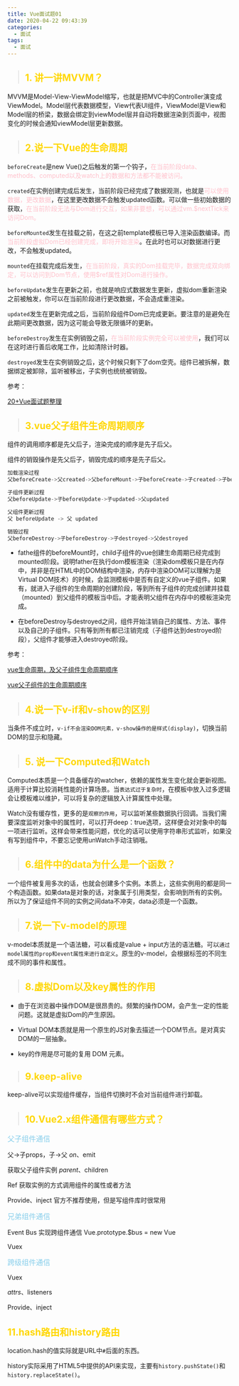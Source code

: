 ```yaml
---
title: Vue面试题01
date: 2020-04-22 09:43:39
categories:
  - 面试
tags: 
  - 面试
---
```


> ## <font color="gold" >1. 讲一讲MVVM？</font>

MVVM是Model-View-ViewModel缩写，也就是把MVC中的Controller演变成ViewModel。Model层代表数据模型，View代表UI组件，ViewModel是View和Model层的桥梁，数据会绑定到viewModel层并自动将数据渲染到页面中，视图变化的时候会通知viewModel层更新数据。

> ## <font color="gold" >2.说一下Vue的生命周期</font>

<code>beforeCreate</code>是new Vue()之后触发的第一个钩子，<font color="pink">在当前阶段data、methods、computed以及watch上的数据和方法都不能被访问。</font>

<code>created</code>在实例创建完成后发生，当前阶段已经完成了数据观测，也就是<font color="pink" >可以使用数据，更改数据</font>，在这里更改数据不会触发updated函数。可以做一些初始数据的获取，<font color="pink" >在当前阶段无法与Dom进行交互，如果非要想，可以通过vm.$nextTick来访问Dom。</font>

<code>beforeMounted</code>发生在挂载之前，在这之前template模板已导入渲染函数编译。而<font color="pink" >当前阶段虚拟Dom已经创建完成，即将开始渲染</font>。在此时也可以对数据进行更改，不会触发updated。

<code>mounted</code>在挂载完成后发生，<font color="pink" >在当前阶段，真实的Dom挂载完毕，数据完成双向绑定，可以访问到Dom节点，使用$ref属性对Dom进行操作。</font>

<code>beforeUpdate</code>发生在更新之前，也就是响应式数据发生更新，虚拟dom重新渲染之前被触发，你可以在当前阶段进行更改数据，不会造成重渲染。

<code>updated</code>发生在更新完成之后，当前阶段组件Dom已完成更新。要注意的是避免在此期间更改数据，因为这可能会导致无限循环的更新。

<code>beforeDestroy</code>发生在实例销毁之前，<font color="pink" >在当前阶段实例完全可以被使用</font>，我们可以在这时进行善后收尾工作，比如清除计时器。

<code>destroyed</code>发生在实例销毁之后，这个时候只剩下了dom空壳。组件已被拆解，数据绑定被卸除，监听被移出，子实例也统统被销毁。

参考：

[20+Vue面试题整理](https://mp.weixin.qq.com/s/pjKzhSi0oamqzVFGd-d7dg)

> ## <font color="gold" >3.vue父子组件生命周期顺序</font>

组件的调用顺序都是先父后子，渲染完成的顺序是先子后父。

组件的销毁操作是先父后子，销毁完成的顺序是先子后父。

```js
加载渲染过程
父beforeCreate->父created->父beforeMount->子beforeCreate->子created->子beforeMount- >子mounted->父mounted

子组件更新过程
父beforeUpdate->子beforeUpdate->子updated->父updated

父组件更新过程
父 beforeUpdate -> 父 updated

销毁过程
父beforeDestroy->子beforeDestroy->子destroyed->父destroyed

```

+ fathe组件的beforeMount时，child子组件的vue创建生命周期已经完成到mounted阶段。说明father在执行dom模板渲染（渲染dom模板只是在内存中，并非是在HTML中的DOM结构中渲染，内存中渲染DOM可以理解为是Virtual DOM技术）的时候，会监测模板中是否有自定义的vue子组件。如果有，就进入子组件的生命周期的创建阶段，等到所有子组件的完成创建并挂载（mounted）到父组件的模板当中后。才能表明父组件在内存中的模板渲染完成。

+ 在beforeDestroy与destroyed之间，组件开始注销自己的属性、方法、事件以及自己的子组件。只有等到所有都已注销完成（子组件达到destroyed阶段），父组件才能够进入destroyed阶段。

参考：

[vue生命周期，及父子组件生命周期顺序](https://www.cnblogs.com/jaykoo/p/10529518.html)

[vue父子组件的生命周期顺序](https://www.jianshu.com/p/e98290a974d9)

> ## <font color="gold" >4.说一下v-if和v-show的区别</font>

当条件不成立时，<code>v-if不会渲染DOM元素，v-show操作的是样式(display)</code>，切换当前DOM的显示和隐藏。

> ## <font color="gold" >5. 说一下Computed和Watch</font>
Computed本质是一个具备缓存的watcher，依赖的属性发生变化就会更新视图。适用于计算比较消耗性能的计算场景。当<code>表达式过于复杂时</code>，在模板中放入过多逻辑会让模板难以维护，可以将复杂的逻辑放入计算属性中处理。

Watch没有缓存性，更多的是<code>观察的作用</code>，可以监听某些数据执行回调。当我们需要深度监听对象中的属性时，可以打开deep：true选项，这样便会对对象中的每一项进行监听。这样会带来性能问题，优化的话可以使用字符串形式监听，如果没有写到组件中，不要忘记使用unWatch手动注销哦。

> ## <font color="gold" >6.组件中的data为什么是一个函数？</font>
一个组件被复用多次的话，也就会创建多个实例。本质上，这些实例用的都是同一个构造函数。如果data是对象的话，对象属于引用类型，会影响到所有的实例。所以为了保证组件不同的实例之间data不冲突，data必须是一个函数。

> ## <font color="gold" >7.说一下v-model的原理</font>
v-model本质就是一个语法糖，可以看成是value + input方法的语法糖。可以<code>通过model属性的prop和event属性来进行自定义</code>。原生的v-model，会根据标签的不同生成不同的事件和属性。

> ## <font color="gold" >8.虚拟Dom以及key属性的作用</font>

+ 由于在浏览器中操作DOM是很昂贵的。频繁的操作DOM，会产生一定的性能问题。这就是虚拟Dom的产生原因。

+ Virtual DOM本质就是用一个原生的JS对象去描述一个DOM节点。是对真实DOM的一层抽象。

+ key的作用是尽可能的复用 DOM 元素。

> ## <font color="gold">9.keep-alive</font>

keep-alive可以实现组件缓存，当组件切换时不会对当前组件进行卸载。

> ## <font color="gold">10.Vue2.x组件通信有哪些方式？</font>

<font color="skyblue" size="3">父子组件通信</font>

父->子props，子->父 $on、$emit

获取父子组件实例 $parent、$children

Ref 获取实例的方式调用组件的属性或者方法

Provide、inject 官方不推荐使用，但是写组件库时很常用

<font color="skyblue" size="3">兄弟组件通信</font>

Event Bus 实现跨组件通信 Vue.prototype.$bus = new Vue

Vuex

<font color="skyblue" size="3">跨级组件通信</font>

Vuex

$attrs、$listeners

Provide、inject

## <font color="gold">11.hash路由和history路由</font>
location.hash的值实际就是URL中<code>#</code>后面的东西。

history实际采用了HTML5中提供的API来实现，主要有<code>history.pushState()</code>和<code>history.replaceState()</code>。

